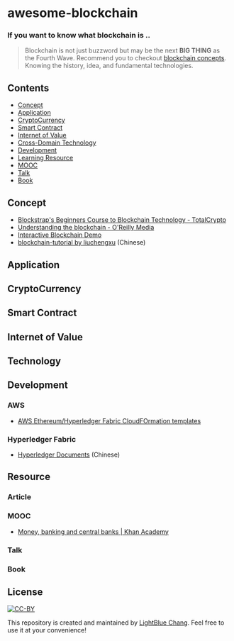 # awesome-blockchain

### If you want to know what blockchain is ..
> Blockchain is not just buzzword but may be the next **BIG THING** as the Fourth Wave. Recommend you to checkout [blockchain concepts](#concept). Knowing the history, idea, and fundamental technologies.

## Contents
- [Concept](#concept)
- [Application](#application)
- [CryptoCurrency](#cryptocurrency)
- [Smart Contract](#availability)
- [Internet of Value](#iov)
- [Cross-Domain Technology](#technology)
- [Development](#development)
- [Learning Resource](#resource)
- [MOOC](#mooc)
- [Talk](#talk)
- [Book](#book)

## Concept
- [Blockstrap's Beginners Course to Blockchain Technology - TotalCrypto](https://totalcrypto.io/blockstrap-beginner-course-blockchain/)
- [Understanding the blockchain - O'Reilly Media](https://www.oreilly.com/ideas/understanding-the-blockchain)
- [Interactive Blockchain Demo](https://anders.com/blockchain/)
- [blockchain-tutorial by liuchengxu](https://liuchengxu.gitbooks.io/blockchain-tutorial) (Chinese)

## Application

## CryptoCurrency

## Smart Contract

## Internet of Value

## Technology

## Development
### AWS
- [AWS Ethereum/Hyperledger Fabric CloudFOrmation templates](https://aws.amazon.com/blockchain/templates/getting-started/)

### Hyperledger Fabric
- [Hyperledger Documents](https://hyperledgercn.github.io/hyperledgerDocs/) (Chinese)

## Resource

### Article

### MOOC
- [Money, banking and central banks | Khan Academy](https://www.khanacademy.org/economics-finance-domain/core-finance/money-and-banking#bitcoin)

### Talk

### Book


## License

[![CC-BY](https://mirrors.creativecommons.org/presskit/buttons/88x31/svg/by.svg)](http://creativecommons.org/publicdomain/zero/1.0/)

This repository is created and maintained by [LightBlue Chang](https://www.lightblue.asia/). Feel free to use it at your convenience!

